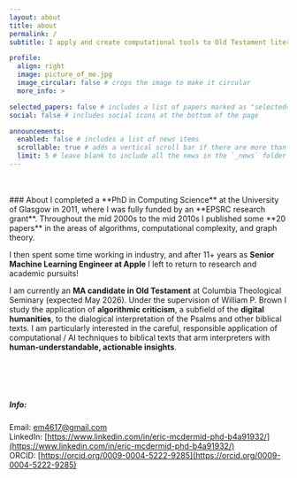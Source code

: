 ```yaml
---
layout: about
title: about
permalink: /
subtitle: I apply and create computational tools to Old Testament literature in ways that lead interpreters to new hermeneutical vistas.

profile:
  align: right
  image: picture_of_me.jpg
  image_circular: false # crops the image to make it circular
  more_info: >

selected_papers: false # includes a list of papers marked as "selected={true}"
social: false # includes social icons at the bottom of the page

announcements:
  enabled: false # includes a list of news items
  scrollable: true # adds a vertical scroll bar if there are more than 3 news items
  limit: 5 # leave blank to include all the news in the `_news` folder
---
```

<br>
<br>
### About
I completed a **PhD in Computing Science** at the University of Glasgow in 2011, where I was fully funded by an **EPSRC research grant**.  Throughout the mid 2000s to the mid 2010s I published some **20 papers** in the areas of algorithms, computational complexity, and graph theory.

I then spent some time working in industry, and after 11+ years as **Senior Machine Learning Engineer at Apple** I left to return to research and academic pursuits!

I am currently an **MA candidate in Old Testament** at Columbia Theological Seminary (expected May 2026).  Under the supervision of William P. Brown I study the application of **algorithmic criticism**, a subfield of the **digital humanities**, to the dialogical interpretation of the Psalms and other biblical texts.  I am particularly interested in the careful, responsible application of computational / AI techniques to biblical texts that arm interpreters with **human-understandable, actionable insights**.    
<br>  
<br>
<br>  
##### Info:
Email:     <a href="mailto:em4617@gmail.com">em4617@gmail.com</a>  
LinkedIn:  [https://www.linkedin.com/in/eric-mcdermid-phd-b4a91932/](https://www.linkedin.com/in/eric-mcdermid-phd-b4a91932/)   
ORCID:     [https://orcid.org/0009-0004-5222-9285](https://orcid.org/0009-0004-5222-9285)  
